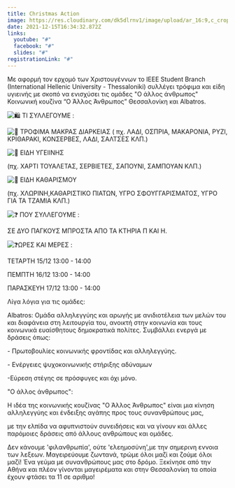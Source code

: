 ```yaml
---
title: Christmas Action
image: https://res.cloudinary.com/dk5dlrnv1/image/upload/ar_16:9,c_crop,e_sharpen,g_auto,w_1000/v1652196817/events/266158516_5158401500856609_8859394196771874134_n.png_s6apa5.png
date: 2021-12-15T16:34:32.872Z
links:
  youtube: "#"
  facebook: "#"
  slides: "#"
registrationLink: "#"
---
```

Με αφορμή τον ερχομό των Χριστουγέννων το IEEE Student Branch (International Hellenic University - Thessaloniki) συλλέγει τρόφιμα και είδη υγιεινής με σκοπό να ενισχύσει τις ομάδες "Ο άλλος άνθρωπος" Κοινωνική κουζίνα “Ο Άλλος Άνθρωπος” Θεσσαλονίκη και Albatros.

![🛍️](https://static.xx.fbcdn.net/images/emoji.php/v9/taf/1/16/1f6cd.png) ΤΙ ΣΥΛΛΕΓΟΥΜΕ :

![📍](https://static.xx.fbcdn.net/images/emoji.php/v9/t2d/1/16/1f4cd.png) ΤΡΟΦΙΜΑ ΜΑΚΡΑΣ ΔΙΑΡΚΕΙΑΣ ( πχ. ΛΑΔΙ, ΟΣΠΡΙΑ, ΜΑΚΑΡΟΝΙΑ, ΡΥΖΙ, ΚΡΙΘΑΡΑΚΙ, ΚΟΝΣΕΡΒΕΣ, ΛΑΔΙ, ΣΑΛΤΣΕΣ ΚΛΠ.)

![📍](https://static.xx.fbcdn.net/images/emoji.php/v9/t2d/1/16/1f4cd.png) ΕΙΔΗ ΥΓΕΙΙΝΗΣ

(πχ. ΧΑΡΤΙ ΤΟΥΑΛΕΤΑΣ, ΣΕΡΒΙΕΤΕΣ, ΣΑΠΟΥΝΙ, ΣΑΜΠΟΥΑΝ ΚΛΠ.)

![📍](https://static.xx.fbcdn.net/images/emoji.php/v9/t2d/1/16/1f4cd.png) ΕΙΔΗ ΚΑΘΑΡΙΣΜΟΥ

(πχ. ΧΛΩΡΙΝΗ,ΚΑΘΑΡΙΣΤΙΚΟ ΠΙΑΤΩΝ, ΥΓΡΟ ΣΦΟΥΓΓΑΡΙΣΜΑΤΟΣ, ΥΓΡΟ ΓΙΑ ΤΑ ΤΖΑΜΙΑ ΚΛΠ.)

![❓](https://static.xx.fbcdn.net/images/emoji.php/v9/t4c/1/16/2753.png) ΠΟΥ ΣΥΛΛΕΓΟΥΜΕ :

ΣΕ ΔΥΟ ΠΑΓΚΟΥΣ ΜΠΡΟΣΤΑ ΑΠΟ ΤΑ ΚΤΗΡΙΑ Π ΚΑΙ Η.

![❓](https://static.xx.fbcdn.net/images/emoji.php/v9/t4c/1/16/2753.png)ΩΡΕΣ ΚΑΙ ΜΕΡΕΣ :

ΤΕΤΑΡΤΗ 15/12 13:00 - 14:00

ΠΕΜΠΤΗ 16/12 13:00 - 14:00

ΠΑΡΑΣΚΕΥΗ 17/12 13:00 - 14:00

Λίγα λόγια για τις ομάδες:

Albatros: Ομάδα αλληλεγγύης και αρωγής με ανιδιοτέλεια των μελών του και διαφάνεια στη λειτουργία του, ανοικτή στην κοινωνία και τους κοινωνικά ευαίσθητους δημοκρατικά πολίτες. Συμβάλλει ενεργά με δράσεις όπως:

\- Πρωτοβουλίες κοινωνικής φροντίδας και αλληλεγγύης.

\- Ενέργειες ψυχοκοινωνικής στήριξης αδύναμων

\-Εύρεση στέγης σε πρόσφυγες και όχι μόνο.

"Ο άλλος άνθρωπος":

Η ιδέα της κοινωνικής κουζίνας "Ο Άλλος Άνθρωπος" είναι μια κίνηση αλληλεγγύης και ένδειξης αγάπης προς τους συνανθρώπους μας,

με την ελπίδα να αφυπνιστούν συνειδήσεις και να γίνουν και άλλες παρόμοιες δράσεις από άλλους ανθρώπους και ομάδες.

Δεν κάνουμε 'φιλανθρωπία', ούτε 'ελεημοσύνη',με την σημερινη εννοια των λεξεων. Μαγειρεύουμε ζωντανά, τρώμε όλοι μαζί και ζούμε όλοι μαζί! Ένα γεύμα με συνανθρώπους μας στο δρόμο. Ξεκίνησε από την Αθήνα και πλέον γίνονται μαγειρέματα και στην Θεσσαλονίκη τα οποία έχουν φτάσει τα 11 σε αριθμο!